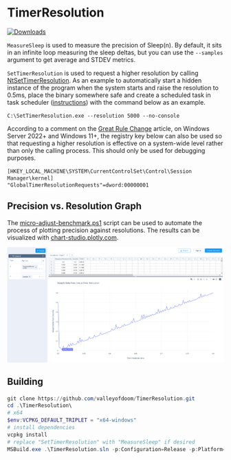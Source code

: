 # TimerResolution

[![Downloads](https://img.shields.io/github/downloads/valleyofdoom/TimerResolution/total.svg)](https://github.com/valleyofdoom/TimerResolution/releases)

``MeasureSleep`` is used to measure the precision of Sleep(n). By default, it sits in an infinite loop measuring the sleep deltas, but you can use the ``--samples`` argument to get average and STDEV metrics.

``SetTimerResolution`` is used to request a higher resolution by calling [NtSetTimerResolution](http://undocumented.ntinternals.net/index.html?page=UserMode%2FUndocumented%20Functions%2FTime%2FNtSetTimerResolution.html). As an example to automatically start a hidden instance of the program when the system starts and raise the resolution to 0.5ms, place the binary somewhere safe and create a scheduled task in task scheduler ([instructions](https://www.windowscentral.com/how-create-automated-task-using-task-scheduler-windows-10)) with the command below as an example.

```
C:\SetTimerResolution.exe --resolution 5000 --no-console
```

According to a comment on the [Great Rule Change](https://randomascii.wordpress.com/2020/10/04/windows-timer-resolution-the-great-rule-change) article, on Windows Server 2022+ and Windows 11+, the registry key below can also be used so that requesting a higher resolution is effective on a system-wide level rather than only the calling process. This should only be used for debugging purposes.

```
[HKEY_LOCAL_MACHINE\SYSTEM\CurrentControlSet\Control\Session Manager\kernel]
"GlobalTimerResolutionRequests"=dword:00000001
```

## Precision vs. Resolution Graph

The [micro-adjust-benchmark.ps1](/micro-adjust-benchmark.ps1) script can be used to automate the process of plotting precision against resolutions. The results can be visualized with [chart-studio.plotly.com](https://chart-studio.plotly.com/create).

<img src="/assets/img/results-example.png" width="1000">

## Building

```powershell
git clone https://github.com/valleyofdoom/TimerResolution.git
cd .\TimerResolution\
# x64
$env:VCPKG_DEFAULT_TRIPLET = "x64-windows"
# install dependencies
vcpkg install
# replace "SetTimerResolution" with "MeasureSleep" if desired
MSBuild.exe .\TimerResolution.sln -p:Configuration=Release -p:Platform=x64 -t:SetTimerResolution
```
